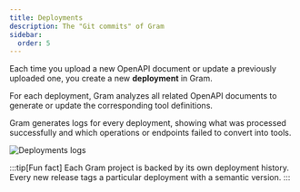 ```yaml
---
title: Deployments
description: The "Git commits" of Gram
sidebar:
  order: 5
---
```


Each time you upload a new OpenAPI document or update a previously uploaded one, you create a new **deployment** in Gram.

For each deployment, Gram analyzes all related OpenAPI documents to generate or update the corresponding tool definitions.

Gram generates logs for every deployment, showing what was processed successfully and which operations or endpoints failed to convert into tools.

![Deployments logs](/img/concepts/deployments/failed-deployment-logs.png)

:::tip[Fun fact]
Each Gram project is backed by its own deployment history. Every new release tags a particular deployment with a semantic version.
:::
